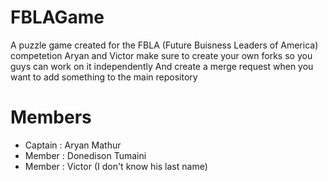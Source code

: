 # FBLAGame
A puzzle game created for the FBLA (Future Buisness Leaders of America) competetion
Aryan and Victor make sure to create your own forks so you guys can work on it independently
And create a merge request when you want to add something to the main repository

# Members
* Captain : Aryan Mathur
* Member : Donedison Tumaini
* Member : Victor (I don't know his last name)
